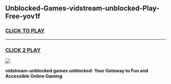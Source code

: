 
## Unblocked-Games-vidstream-unblocked-Play-Free-yov1f
<h3>
<a href="https://premium76.site?title=vidstream-unblocked&ref=12A">CLICK TO PLAY</a></h3>
<hr>

<h3>
<a href="https://premium76.site?title=vidstream-unblocked&ref=12A">CLICK 2 PLAY</a>
  
</h3>

<a href="https://premium76.site?title=vidstream-unblocked&ref=12A"><img src="https://clearcache.store/games.png"></a>


**vidstream-unblocked games unblocked: Your Gateway to Fun and Accessible Online Gaming**
